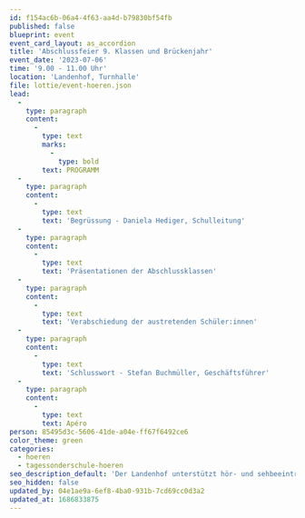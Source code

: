 ```yaml
---
id: f154ac6b-06a4-4f63-aa4d-b79830bf54fb
published: false
blueprint: event
event_card_layout: as_accordion
title: 'Abschlussfeier 9. Klassen und Brückenjahr'
event_date: '2023-07-06'
time: '9.00 - 11.00 Uhr'
location: 'Landenhof, Turnhalle'
file: lottie/event-hoeren.json
lead:
  -
    type: paragraph
    content:
      -
        type: text
        marks:
          -
            type: bold
        text: PROGRAMM
  -
    type: paragraph
    content:
      -
        type: text
        text: 'Begrüssung - Daniela Hediger, Schulleitung'
  -
    type: paragraph
    content:
      -
        type: text
        text: 'Präsentationen der Abschlussklassen'
  -
    type: paragraph
    content:
      -
        type: text
        text: 'Verabschiedung der austretenden Schüler:innen'
  -
    type: paragraph
    content:
      -
        type: text
        text: 'Schlusswort - Stefan Buchmüller, Geschäftsführer'
  -
    type: paragraph
    content:
      -
        type: text
        text: Apéro
person: 85495d3c-5606-41de-a04e-ff67f6492ce6
color_theme: green
categories:
  - hoeren
  - tagessonderschule-hoeren
seo_description_default: 'Der Landenhof unterstützt hör- und sehbeeinträchtigte Kinder & Jugendliche in ihrem selbstbestimmten Leben durch Förderung ihrer Fähigkeiten & Entwicklung'
seo_hidden: false
updated_by: 04e1ae9a-6ef8-4ba0-931b-7cd69cc0d3a2
updated_at: 1686833875
---
```

